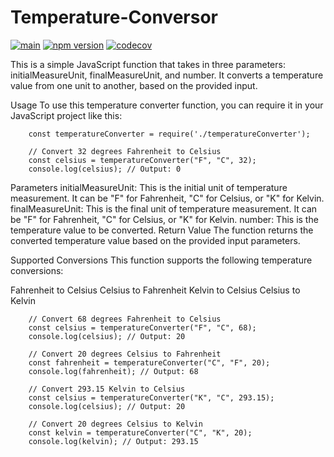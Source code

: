 # Temperature-Conversor
[![main](https://github.com/includeDaniel/fibonacci/actions/workflows/main.yml/badge.svg)](https://github.com/includeDaniel/temperature-conversor/actions/workflows/main.yml)
[![npm version](https://img.shields.io/npm/v/@includedaniel/temperature-conversor.svg?style=flat)](https://www.npmjs.com/package/@includedaniel/temperature-conversor)
[![codecov](https://codecov.io/gh/includeDaniel/temperature-conversor/branch/main/graph/badge.svg?token=JZWXY20HCS)](https://codecov.io/gh/includeDaniel/temperature-conversor)

This is a simple JavaScript function that takes in three parameters: initialMeasureUnit, finalMeasureUnit, and number. It converts a temperature value from one unit to another, based on the provided input.

Usage
To use this temperature converter function, you can require it in your JavaScript project like this:

```
    const temperatureConverter = require('./temperatureConverter');

    // Convert 32 degrees Fahrenheit to Celsius
    const celsius = temperatureConverter("F", "C", 32);
    console.log(celsius); // Output: 0
```

Parameters
initialMeasureUnit: This is the initial unit of temperature measurement. It can be "F" for Fahrenheit, "C" for Celsius, or "K" for Kelvin.
finalMeasureUnit: This is the final unit of temperature measurement. It can be "F" for Fahrenheit, "C" for Celsius, or "K" for Kelvin.
number: This is the temperature value to be converted.
Return Value
The function returns the converted temperature value based on the provided input parameters.

Supported Conversions
This function supports the following temperature conversions:

Fahrenheit to Celsius
Celsius to Fahrenheit
Kelvin to Celsius
Celsius to Kelvin

```
    // Convert 68 degrees Fahrenheit to Celsius
    const celsius = temperatureConverter("F", "C", 68);
    console.log(celsius); // Output: 20

    // Convert 20 degrees Celsius to Fahrenheit
    const fahrenheit = temperatureConverter("C", "F", 20);
    console.log(fahrenheit); // Output: 68

    // Convert 293.15 Kelvin to Celsius
    const celsius = temperatureConverter("K", "C", 293.15);
    console.log(celsius); // Output: 20

    // Convert 20 degrees Celsius to Kelvin
    const kelvin = temperatureConverter("C", "K", 20);
    console.log(kelvin); // Output: 293.15
```
